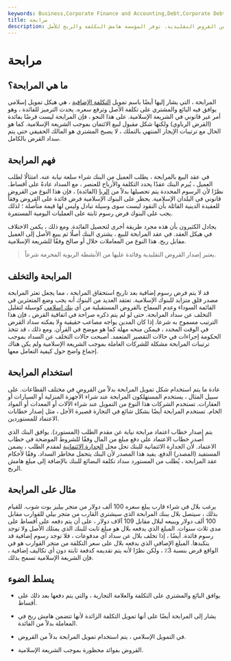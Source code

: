 ```yaml
---
keywords: Business,Corporate Finance and Accounting,Debt,Corporate Debt
title: مرابحة
description: يستخدم تمويل المرابحة في الإسلام بدلاً من القروض التقليدية. توفر المؤسسة هامش التكلفة والربح للأصل.
---
```


# مرابحة
## ما هي المرابحة؟

المرابحة ، التي يشار إليها أيضًا باسم تمويل [التكلفة الإضافية](/cost-plus-contract) ، هي هيكل تمويل إسلامي يوافق فيه البائع والمشتري على تكلفة الأصل وترفع سعره. يحدث الترميز للفائدة ، وهو أمر غير قانوني في الشريعة الإسلامية. على هذا النحو ، فإن المرابحة ليست قرضًا بفائدة (القرض الرباوي) ولكنها شكل مقبول لبيع الائتمان بموجب الشريعة الإسلامية. كما هو الحال مع ترتيبات الإيجار المنتهي بالتملك ، لا يصبح المشتري هو المالك الحقيقي حتى يتم سداد القرض بالكامل.

## فهم المرابحة

في عقد البيع بالمرابحة ، يطلب العميل من البنك شراء سلعة نيابة عنه. امتثالًا لطلب العميل ، يُبرم البنك عقدًا يحدد التكلفة والأرباح للعنصر ، مع السداد عادةً على أقساط. نظرًا لأن الرسوم المحددة يتم تحصيلها بدلاً من [الربا](/riba) (الفائدة) ، فإن هذا النوع من القروض قانوني في البلدان الإسلامية. يحظر على البنوك الإسلامية فرض فائدة على القروض وفقاً للعقيدة الدينية القائلة بأن النقود ليست سوى وسيلة تبادل وليس لها قيمة متأصلة ؛ لذلك يجب على البنوك فرض رسوم ثابتة على العمليات اليومية المستمرة.

يجادل الكثيرون بأن هذه مجرد طريقة أخرى لتحصيل الفائدة. ومع ذلك ، يكمن الاختلاف في هيكل العقد. في عقد المرابحة للبيع ، يشتري البنك أصلًا ثم يبيع الأصل إلى العميل مقابل ربح. هذا النوع من المعاملات حلال أو صالح وفقًا للشريعة الإسلامية.

> يعتبر إصدار القروض التقليدية وفائدة عليها من الأنشطة الربوية المحرمة شرعاً.

>

## المرابحة والتخلف

قد لا يتم فرض رسوم إضافية بعد تاريخ استحقاق المرابحة ، مما يجعل تعثر المرابحة مصدر قلق متزايد للبنوك الإسلامية. تعتقد العديد من البنوك أنه يجب وضع المتعثرين في القائمة السوداء وعدم السماح بالقروض المستقبلية من أي [بنك إسلامي](/islamicbanking) كوسيلة لتقليل التخلف عن سداد المرابحة. حتى لو لم يتم ذكره صراحة في اتفاقية القرض ، فإن هذا الترتيب مسموح به شرعا. إذا كان المدين يواجه مصاعب حقيقية ولا يمكنه سداد القرض في الوقت المحدد ، فيمكن منحه مهلة كما هو موضح في القرآن. ومع ذلك ، قد تتخذ الحكومة إجراءات في حالات التقصير المتعمد. أصبحت حالات التخلف عن السداد بموجب ترتيبات المرابحة مشكلة للشركات العاملة بموجب الشريعة الإسلامية ولم يكن هناك إجماع واضح حول كيفية التعامل معها.

## استخدام المرابحة

عادة ما يتم استخدام شكل تمويل المرابحة بدلاً من القروض في مختلف القطاعات. على سبيل المثال ، يستخدم المستهلكون المرابحة عند شراء الأجهزة المنزلية أو السيارات أو العقارات. تستخدم الشركات هذا النوع من التمويل عند شراء الآلات أو المعدات أو المواد الخام. تستخدم المرابحة أيضًا بشكل شائع في التجارة قصيرة الأجل ، مثل إصدار خطابات الاعتماد للمستوردين.

يتم إصدار خطاب اعتماد مرابحة نيابة عن مقدم الطلب (المستورد). يوافق البنك الذي أصدر خطاب الاعتماد على دفع مبلغ من المال وفقًا للشروط الموضحة في خطاب الاعتماد. لأن الجدارة الائتمانية للبنك تحل محل [الجدارة الائتمانية](/credit-worthiness) لمقدم الطلب ، يضمن المستفيد (المصدر) الدفع. يفيد هذا المصدر لأن البنك يتحمل مخاطر السداد. وفقًا لأحكام عقد المرابحة ، يُطلب من المستورد سداد تكلفة البضائع للبنك بالإضافة إلى مبلغ هامش الربح.

## مثال على المرابحة

يرغب بلال في شراء قارب يبلغ سعره 100 ألف دولار من متجر بيليز بوت شوب. للقيام بذلك ، سيتصل بلال ببنك المرابحة الذي سيشتري القارب من متجر بيلي للقوارب مقابل 100 ألف دولار ويبيعه لبلال مقابل 109 آلاف دولار ، على أن يتم دفعه على أقساط على مدى ثلاث سنوات. المبلغ الذي يدفعه بلال هو مبلغ ثابت للبنك الذي يمتلك الأصل ولا توجد رسوم فائدة. أيضًا ، إذا تخلف بلال عن سداد أي مدفوعات ، فلا توجد رسوم إضافية قد يتكبدها. المبلغ الإضافي الذي يدفعه بلال على سعر التكلفة من متجر القوارب هو في الواقع قرض بنسبة 3٪ ، ولكن نظرًا لأنه يتم تقديمه كدفعة ثابتة دون أي تكاليف إضافية ، فإن الشريعة الإسلامية تسمح بذلك.

## يسلط الضوء

- يوافق البائع والمشتري على التكلفة والعلامة التجارية ، والتي يتم دفعها بعد ذلك على أقساط.

- يشار إلى المرابحة أيضًا على أنها تمويل التكلفة الزائدة لأنها تتضمن هامش ربح في المعاملة بدلاً من الفائدة.

- في التمويل الإسلامي ، يتم استخدام تمويل المرابحة بدلاً من القروض.

- القروض بفوائد محظورة بموجب الشريعة الإسلامية.

